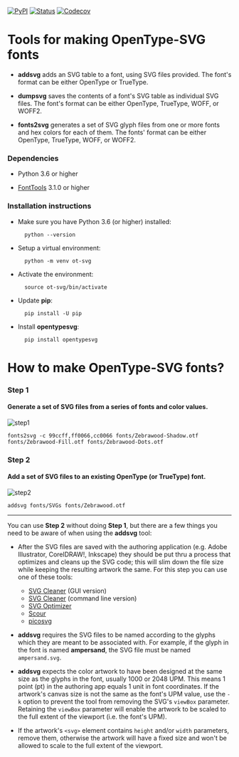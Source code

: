 [![PyPI](https://img.shields.io/pypi/v/opentypesvg.svg)](https://pypi.org/project/opentypesvg)
[![Status](https://github.com/adobe-type-tools/opentype-svg/actions/workflows/test.yml/badge.svg)](https://github.com/adobe-type-tools/opentype-svg/actions/workflows/test.yml)
[![Codecov](https://codecov.io/gh/adobe-type-tools/opentype-svg/branch/master/graph/badge.svg)](https://codecov.io/gh/adobe-type-tools/opentype-svg)

# Tools for making OpenType-SVG fonts

- **addsvg** adds an SVG table to a font, using SVG files provided. The font's format can be either OpenType or TrueType.

- **dumpsvg** saves the contents of a font's SVG table as individual SVG files. The font's format can be either OpenType, TrueType, WOFF, or WOFF2.

- **fonts2svg** generates a set of SVG glyph files from one or more fonts and hex colors for each of them. The fonts' format can be either OpenType, TrueType, WOFF, or WOFF2.


### Dependencies

- Python 3.6 or higher

- [FontTools](https://github.com/fonttools/fonttools) 3.1.0 or higher


### Installation instructions

- Make sure you have Python 3.6 (or higher) installed:

		python --version


- Setup a virtual environment:

		python -m venv ot-svg


- Activate the environment:

		source ot-svg/bin/activate


- Update **pip**:

		pip install -U pip


- Install **opentypesvg**:

		pip install opentypesvg


# How to make OpenType-SVG fonts?

### Step 1
#### Generate a set of SVG files from a series of fonts and color values.

![step1](https://raw.githubusercontent.com/adobe-type-tools/opentype-svg/master/imgs/step1.png "step 1")

	fonts2svg -c 99ccff,ff0066,cc0066 fonts/Zebrawood-Shadow.otf fonts/Zebrawood-Fill.otf fonts/Zebrawood-Dots.otf

### Step 2
#### Add a set of SVG files to an existing OpenType (or TrueType) font.

![step2](https://raw.githubusercontent.com/adobe-type-tools/opentype-svg/master/imgs/step2.png "step 2")

	addsvg fonts/SVGs fonts/Zebrawood.otf

---

You can use **Step 2** without doing **Step 1**, but there are a few things you need to be aware of when using the **addsvg** tool:

* After the SVG files are saved with the authoring application (e.g. Adobe Illustrator, CorelDRAW!, Inkscape) they should be put thru a process that optimizes and cleans up the SVG code; this will slim down the file size while keeping the resulting artwork the same. For this step you can use one of these tools:
	* [SVG Cleaner](https://github.com/RazrFalcon/svgcleaner-gui/releases) (GUI version)
	* [SVG Cleaner](https://github.com/RazrFalcon/svgcleaner) (command line version)
	* [SVG Optimizer](https://github.com/svg/svgo)
	* [Scour](https://github.com/scour-project/scour)
	* [picosvg](https://github.com/googlefonts/picosvg)

* **addsvg** requires the SVG files to be named according to the glyphs which they are meant to be associated with. For example, if the glyph in the font is named **ampersand**, the SVG file must be named `ampersand.svg`.

* **addsvg** expects the color artwork to have been designed at the same size as the glyphs in the font, usually 1000 or 2048 UPM. This means 1 point (pt) in the authoring app equals 1 unit in font coordinates. If the artwork's canvas size is not the same as the font's UPM value, use the `-k` option to prevent the tool from removing the SVG's `viewBox` parameter. Retaining the `viewBox` parameter will enable the artwork to be scaled to the full extent of the viewport (i.e. the font's UPM).

* If the artwork's `<svg>` element contains `height` and/or `width` parameters, remove them, otherwise the artwork will have a fixed size and won't be allowed to scale to the full extent of the viewport.
